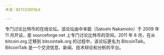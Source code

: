 ```yaml
---
术语：BITCOINTALK

---
```

专门讨论比特币的在线论坛。该论坛由中本聪（Satoshi Nakamoto）于 2009 年 11 月开设，是 sourceforge.net 上专门讨论比特币的空间。2011 年 8 月，在从 bitcoin.org 迁移到 bitcointalk.org 的过程中，该论坛更名为 BitcoinTalk。BitcoinTalk 是一个交流信息、新闻、技术辩论和分析的平台。